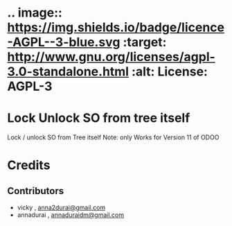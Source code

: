 .. image:: https://img.shields.io/badge/licence-AGPL--3-blue.svg
   :target: http://www.gnu.org/licenses/agpl-3.0-standalone.html
   :alt: License: AGPL-3
===============================
Lock Unlock SO from tree itself
===============================

Lock / unlock SO from Tree itself
Note: only Works for Version 11 of ODOO


Credits
=======

Contributors
------------

* vicky , <anna2durai@gmail.com>
* annadurai , <annaduraidm@gmail.com>